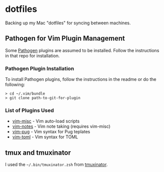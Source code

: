 # dotfiles

Backing up my Mac "dotfiles" for syncing between machines.

## Pathogen for Vim Plugin Management

Some [Pathogen](https://github.com/tpope/vim-pathogen) plugins are assumed to be
installed. Follow the instructions in that repo for installation. 

### Pathogen Plugin Installation

To install Pathogen plugins, follow the instructions in the readme or do the
following:

```
> cd ~/.vim/bundle
> git clone path-to-git-for-plugin
```

### List of Plugins Used

* [vim-misc](https://github.com/xolox/vim-misc) - Vim auto-load scripts
* [vim-notes](https://github.com/xolox/vim-notes) - Vim note taking (requires
vim-misc)
* [vim-pug](https://github.com/digitaltoad/vim-pug) - Vim syntax for Pug teplates
* [vim-toml](https://github.com/cespare/vim-toml) - Vim syntax for TOML

## tmux and tmuxinator

I used the `~/.bin/tmuxinator.zsh` from [tmuxinator](https://github.com/tmuxinator/tmuxinator/blob/master/completion/tmuxinator.zsh).

